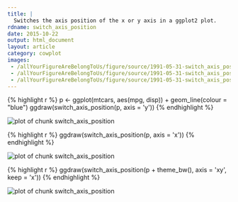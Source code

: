 ```yaml
---
title: |
  Switches the axis position of the x or y axis in a ggplot2 plot.
rdname: switch_axis_position
date: 2015-10-22
output: html_document
layout: article
category: cowplot
images:
 - /allYourFigureAreBelongToUs/figure/source/1991-05-31-switch_axis_position//switch_axis_position-1.png
 - /allYourFigureAreBelongToUs/figure/source/1991-05-31-switch_axis_position//switch_axis_position-2.png
 - /allYourFigureAreBelongToUs/figure/source/1991-05-31-switch_axis_position//switch_axis_position-3.png
---
```





{% highlight r %}
p <- ggplot(mtcars, aes(mpg, disp)) + geom_line(colour = "blue")
ggdraw(switch_axis_position(p, axis = 'y'))
{% endhighlight %}

![plot of chunk switch_axis_position](/allYourFigureAreBelongToUs/figure/source/1991-05-31-switch_axis_position/switch_axis_position-1.png) 

{% highlight r %}
ggdraw(switch_axis_position(p, axis = 'x'))
{% endhighlight %}

![plot of chunk switch_axis_position](/allYourFigureAreBelongToUs/figure/source/1991-05-31-switch_axis_position/switch_axis_position-2.png) 

{% highlight r %}
ggdraw(switch_axis_position(p + theme_bw(), axis = 'xy', keep = 'x'))
{% endhighlight %}

![plot of chunk switch_axis_position](/allYourFigureAreBelongToUs/figure/source/1991-05-31-switch_axis_position/switch_axis_position-3.png) 